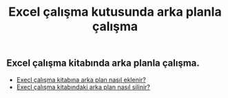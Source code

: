 ﻿---
title: Excel çalışma kutusunda arka planla çalışma
second_title: Aspose.Cells Cloud Documen
linktitle: Arka plan
type: docs
url: /tr/workbook/background/
keywords: Working with background an Excel workbook
description: Aspose.Cells Cloud REST API, Excel çalışma kitabında arka planla çalışmayı destekler. SDK çeşitli geliştirme dillerini destekler. Bunlar arasında Android, C#, Go, Java, NodeJS, Perl, PHP, Python, Ruby ve Swift bulunur
weight: 100
---
## Excel çalışma kitabında arka planla çalışma.

- [Execl çalışma kitabına arka plan nasıl eklenir?](/cells/tr/workbook/background/add/)
- [Execl çalışma kitabındaki arka plan nasıl silinir?](/cells/tr/workbook/background/delete/)
